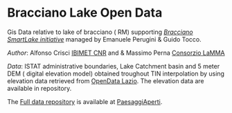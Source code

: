 # Bracciano Lake Open Data

Gis Data relative to lake of bracciano ( RM)  supporting [*Bracciano SmartLake initiative*](https://braccianosmartlake.com/) managed by Emanuele Perugini & Guido Tocco.

*Author*: Alfonso Crisci [IBIMET CNR](http://www.ibimet.cnr.it) and & Massimo Perna [Consorzio LaMMA](http://www.lamma.rete.toscana.it/) 

*Data*: ISTAT administrative boundaries, Lake Catchment basin and 5 meter DEM ( digital elevation model) obtained troughout TIN interpolation by using elevation data retrieved from [OpenData Lazio](https://dati.lazio.it/). The elevation data are available in repository.



The [Full data repository](https://paesaggiaperti.org/alfonso/braccianolake_data)  is available at [PaesaggiAperti](https://paesaggiaperti.org).
